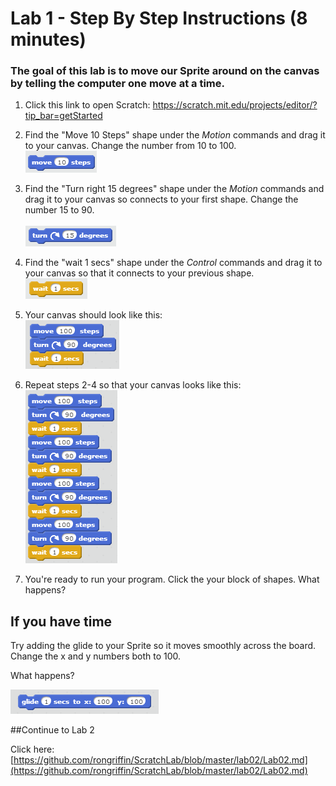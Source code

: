 # Lab 1 - Step By Step Instructions (8 minutes)

### The goal of this lab is to move our Sprite around on the canvas by telling the computer one move at a time.

1.  Click this link to open Scratch: <a href="https://scratch.mit.edu/projects/editor/?tip_bar=getStarted" target="_blank">https://scratch.mit.edu/projects/editor/?tip_bar=getStarted</a>

2. Find the "Move 10 Steps" shape under the *Motion* commands and drag it to your canvas.  Change the number from 10 to 100.  <br/>
![](https://raw.githubusercontent.com/rongriffin/ScratchLab/master/lab01/Lab1Step2.PNG)

3. Find the "Turn right 15 degrees" shape under the *Motion* commands and drag it to your canvas so connects to your first shape.  Change the number 15 to 90. <br/>  
![](https://raw.githubusercontent.com/rongriffin/ScratchLab/master/lab01/Lab1Step3.png)


4. Find the "wait 1 secs" shape under the *Control* commands and drag it to your canvas so that it connects to your previous shape.<br/>
![](https://raw.githubusercontent.com/rongriffin/ScratchLab/master/lab01/Lab1Step4.png)

5. Your canvas should look like this: <br/>
![](https://raw.githubusercontent.com/rongriffin/ScratchLab/master/lab01/Lab1Step5.png)

6. Repeat steps 2-4 so that your canvas looks like this: <br/> 
![](https://raw.githubusercontent.com/rongriffin/ScratchLab/master/lab01/Lab1Step6.png)

7. You're ready to run your program.  Click the your block of shapes.  What happens? 

## If you have time

Try adding the glide to your Sprite so it moves smoothly across the board.  Change the x and y numbers both to 100.  

What happens?

![](https://raw.githubusercontent.com/rongriffin/ScratchLab/master/lab01/Lab1Extra.png)


##Continue to Lab 2

Click here:  [https://github.com/rongriffin/ScratchLab/blob/master/lab02/Lab02.md](https://github.com/rongriffin/ScratchLab/blob/master/lab02/Lab02.md)